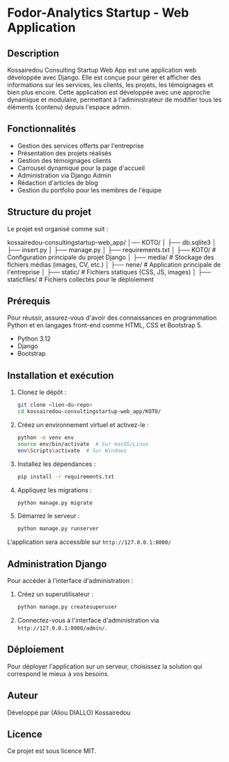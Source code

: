 # Fodor-Analytics Startup - Web Application

## Description
Kossairedou Consulting Startup Web App est une application web développée avec Django. Elle est conçue pour gérer et afficher des informations sur les services, les clients, les projets, les témoignages et bien plus encore. Cette application est développée avec une approche dynamique et modulaire, permettant à l'administrateur de modifier tous les éléments (contenu) depuis l'espace admin.

## Fonctionnalités
- Gestion des services offerts par l'entreprise
- Présentation des projets réalisés
- Gestion des témoignages clients
- Carrousel dynamique pour la page d'accueil
- Administration via Django Admin
- Rédaction d'articles de blog
- Gestion du portfolio pour les membres de l'équipe

## Structure du projet
Le projet est organisé comme suit :


kossairedou-consultingstartup-web_app/
│── KOTO/
│   ├── db.sqlite3
│   ├── insert.py
│   ├── manage.py
│   ├── requirements.txt
│   ├── KOTO/  # Configuration principale du projet Django
│   ├── media/  # Stockage des fichiers médias (images, CV, etc.)
│   ├── nene/   # Application principale de l'entreprise
│   ├── static/  # Fichiers statiques (CSS, JS, images)
│   ├── staticfiles/  # Fichiers collectés pour le déploiement


## Prérequis

Pour réussir, assurez-vous d'avoir des connaissances en programmation Python et en langages front-end comme HTML, CSS et Bootstrap 5.

- Python 3.12
- Django
- Bootstrap

## Installation et exécution

1. Clonez le dépôt :

   ```sh
   git clone <lien-du-repo>
   cd kossairedou-consultingstartup-web_app/KOTO/
   ```

2. Créez un environnement virtuel et activez-le :

   ```sh
   python -m venv env
   source env/bin/activate  # Sur macOS/Linux
   env\Scripts\activate  # Sur Windows
   ```

3. Installez les dépendances :

   ```sh
   pip install -r requirements.txt
   ```

4. Appliquez les migrations :

   ```sh
   python manage.py migrate
   ```

5. Démarrez le serveur :

   ```sh
   python manage.py runserver
   ```

L'application sera accessible sur `http://127.0.0.1:8000/`

## Administration Django
Pour accéder à l'interface d'administration :

1. Créez un superutilisateur :
   ```sh
   python manage.py createsuperuser
   ```
2. Connectez-vous à l'interface d'administration via `http://127.0.0.1:8000/admin/`.

## Déploiement
Pour déployer l'application sur un serveur, choisissez la solution qui correspond le mieux à vos besoins.

## Auteur
Développé par (Aliou DIALLO) Kossairedou

## Licence
Ce projet est sous licence MIT.

